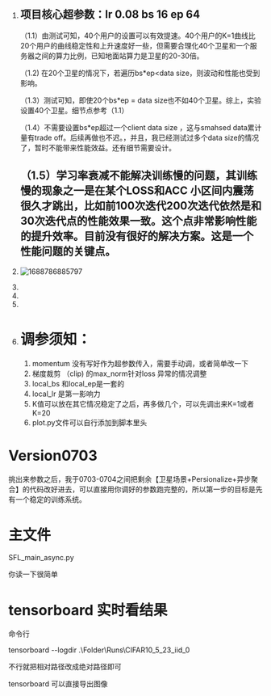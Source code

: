 1. ## 项目核心超参数：lr 0.08 bs 16 ep 64

   （1.1）由测试可知，40个用户的设置可以有效提速。40个用户的K=1曲线比20个用户的曲线稳定性和上升速度好一些，但需要合理化40个卫星和一个服务器之间的算力比例，已知地面站算力是卫星的20-30倍。

   （1.2) 在20个卫星的情况下，若遍历bs*ep<data size，则波动和性能也受到影响。

   （1.3）测试可知，即使20个bs*ep = data size也不如40个卫星。综上，实验设置40个卫星。细节点参考（1.1）

   （1.4）不需要设置bs*ep超过一个client data size ，这与smahsed data累计量有trade off。后续再做也不迟。，并且，我已经测试过多个data size的情况了，暂时不能带来性能效益。还有细节需要设计。

   ## **（1.5）学习率衰减不能解决训练慢的问题，其训练慢的现象之一是在某个LOSS和ACC 小区间内震荡很久才跳出，比如前100次迭代200次迭代依然是和30次迭代点的性能效果一致。这个点非常影响性能的提升效率。目前没有很好的解决方案。这是一个性能问题的关键点。**
2. ![1688786885797](image/Readme/1688786885797.png)
3. 
4. 
5. 
6. # 调参须知：


   1. momentum 没有写好作为超参数传入，需要手动调，或者简单改一下
   2. 梯度裁剪 （clip) 的max_norm针对loss 异常的情况调整
   3. local_bs 和local_ep是一套的
   4. local_lr 是第一影响力
   5. K值可以放在其它情况稳定了之后，再多做几个，可以先调出来K=1或者K=20
   6. plot.py文件可以自行添加到脚本里头

# Version0703

挑出来参数之后，我于0703-0704之间把剩余【卫星场景+Persionalize+异步聚合】的代码改好进去，可以直接用你调好的参数跑完整的，所以第一步的目标是先有一个稳定的训练系统。

# 主文件

SFL_main_async.py

你读一下很简单

# tensorboard 实时看结果

命令行

tensorboard --logdir  .\Folder\Runs\CIFAR10_5_23_iid_0

不行就把相对路径改成绝对路径即可

tensorboard 可以直接导出图像
